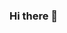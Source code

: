 ### Hi there 👋

<!--
**Liuxinwei111/Liuxinwei111** is a ✨ _special_ ✨ repository because its `README.md` (this file) appears on your GitHub profile.

Here are some ideas to get you started:

啦啦啦啦啦啦啦

- 🔭 我是刘新伟

- 🌱 我是计算机科学与技术的一名学生

- 👯 我会一些C语言和C++

- 🤔 我希望能够学一些Java和python

- 💬 我的邮箱是842774212@qq.com

- 📫 欢迎来找我玩

